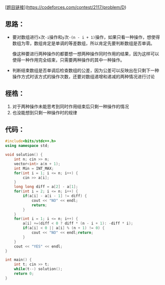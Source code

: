 [[题目链接](https://codeforces.com/contest/2117/problem/D)](https://codeforces.com/contest/2117/problem/D)

## 思路：

- 要对数组进行`x`次`-i`操作和`y`次`-(n - i + 1)`操作，如果只看一种操作，想使得数组为零，数组肯定是单调的等差数组，所以肯定先要判断数组是否单调。

  像这种要进行两种操作的都要想一想两种操作同时作用的结果，因为这样可以使得一种作用完全结束，只需要两种操作的其中一种操作。
- 判断结束数组是否单调后检查数组的公差，因为公差可以反映出在只剩下一种操作方式时该方式的操作次数，还要对数组递增和递减的两种情况进行讨论

## 桎梏：

1. 对于两种操作未能思考到同时作用结束后只剩一种操作的情况
2. 也没能想到只剩一种操作时的规律

## 代码：

```cpp
#include<bits/stdc++.h>
using namespace std;

void solution() {
    int n; cin >> n; 
    vector<int> a(n + 1);
    int Min = INT_MAX;
    for(int i = 1; i <= n; i++) {
        cin >> a[i];
    }
    long long diff = a[2] - a[1];
    for(int i = 2; i <= n; i++) {
        if(a[i] - a[i - 1] != diff) {
            cout << "NO" << endl;
            return;
        }
    }
    for(int i = 1; i <= n; i++) {
        a[i] +=(diff < 0 ? diff * (n - i + 1): -diff * i);
        if(a[i] < 0 || a[i] % (n + 1) != 0) {
            cout << "NO" << endl;return;
        }
    }
    cout << "YES" << endl;
}

int main() {
    int t; cin >> t;
    while(t--) solution();
    return 0;
}
```